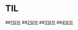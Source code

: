 # TIL

##[1일차](https://github.com/JihyeHwang09/TIL/blob/master/javascript/1/09-27-18.md)
##[2일차](https://github.com/JihyeHwang09/TIL/blob/master/javascript/2/09-28-18.md)
##[3일차](https://github.com/JihyeHwang09/TIL/blob/master/javascript/3/10-01-18.md)
##[4일차](https://github.com/JihyeHwang09/TIL/blob/master/javascript/4/10-02-18.md)
